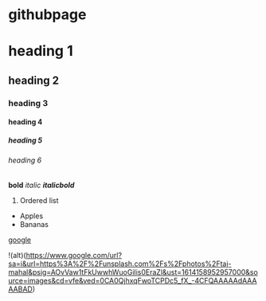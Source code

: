 # githubpage
# heading 1

## heading 2

### heading 3
#### heading 4
##### heading 5
###### heading 6

**bold**
*italic*
***italicbold***

1. Ordered list

- Apples
- Bananas

[google](https://www.google.com/)

!(alt)(https://www.google.com/url?sa=i&url=https%3A%2F%2Funsplash.com%2Fs%2Fphotos%2Ftaj-mahal&psig=AOvVaw1tFkUwwhWuoGilis0EraZl&ust=1614158952957000&source=images&cd=vfe&ved=0CA0QjhxqFwoTCPDc5_fX_-4CFQAAAAAdAAAAABAD)
